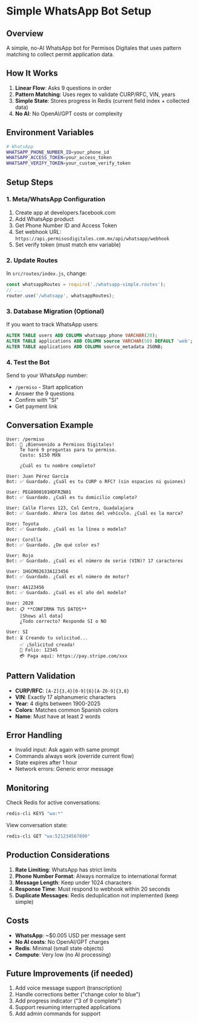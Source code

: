 # Simple WhatsApp Bot Setup

## Overview

A simple, no-AI WhatsApp bot for Permisos Digitales that uses pattern matching to collect permit application data.

## How It Works

1. **Linear Flow**: Asks 9 questions in order
2. **Pattern Matching**: Uses regex to validate CURP/RFC, VIN, years
3. **Simple State**: Stores progress in Redis (current field index + collected data)
4. **No AI**: No OpenAI/GPT costs or complexity

## Environment Variables

```bash
# WhatsApp
WHATSAPP_PHONE_NUMBER_ID=your_phone_id
WHATSAPP_ACCESS_TOKEN=your_access_token
WHATSAPP_VERIFY_TOKEN=your_custom_verify_token
```

## Setup Steps

### 1. Meta/WhatsApp Configuration

1. Create app at developers.facebook.com
2. Add WhatsApp product
3. Get Phone Number ID and Access Token
4. Set webhook URL: `https://api.permisosdigitales.com.mx/api/whatsapp/webhook`
5. Set verify token (must match env variable)

### 2. Update Routes

In `src/routes/index.js`, change:
```javascript
const whatsappRoutes = require('./whatsapp-simple.routes');
// ...
router.use('/whatsapp', whatsappRoutes);
```

### 3. Database Migration (Optional)

If you want to track WhatsApp users:
```sql
ALTER TABLE users ADD COLUMN whatsapp_phone VARCHAR(20);
ALTER TABLE applications ADD COLUMN source VARCHAR(50) DEFAULT 'web';
ALTER TABLE applications ADD COLUMN source_metadata JSONB;
```

### 4. Test the Bot

Send to your WhatsApp number:
- `/permiso` - Start application
- Answer the 9 questions
- Confirm with "SI"
- Get payment link

## Conversation Example

```
User: /permiso
Bot: 🚗 ¡Bienvenido a Permisos Digitales!
     Te haré 9 preguntas para tu permiso.
     Costo: $150 MXN
     
     ¿Cuál es tu nombre completo?

User: Juan Pérez García
Bot: ✅ Guardado. ¿Cuál es tu CURP o RFC? (sin espacios ni guiones)

User: PEGA900101HDFRZN01
Bot: ✅ Guardado. ¿Cuál es tu domicilio completo?

User: Calle Flores 123, Col Centro, Guadalajara
Bot: ✅ Guardado. Ahora los datos del vehículo. ¿Cuál es la marca?

User: Toyota
Bot: ✅ Guardado. ¿Cuál es la línea o modelo?

User: Corolla
Bot: ✅ Guardado. ¿De qué color es?

User: Rojo
Bot: ✅ Guardado. ¿Cuál es el número de serie (VIN)? 17 caracteres

User: 1HGCM82633A123456
Bot: ✅ Guardado. ¿Cuál es el número de motor?

User: 4A123456
Bot: ✅ Guardado. ¿Cuál es el año del modelo?

User: 2020
Bot: 📋 **CONFIRMA TUS DATOS**
     [Shows all data]
     ¿Todo correcto? Responde SI o NO

User: SI
Bot: ⏳ Creando tu solicitud...
     ✅ ¡Solicitud creada!
     📱 Folio: 12345
     💳 Paga aquí: https://pay.stripe.com/xxx
```

## Pattern Validation

- **CURP/RFC**: `[A-Z]{3,4}[0-9]{6}[A-Z0-9]{3,8}`
- **VIN**: Exactly 17 alphanumeric characters
- **Year**: 4 digits between 1900-2025
- **Colors**: Matches common Spanish colors
- **Name**: Must have at least 2 words

## Error Handling

- Invalid input: Ask again with same prompt
- Commands always work (override current flow)
- State expires after 1 hour
- Network errors: Generic error message

## Monitoring

Check Redis for active conversations:
```bash
redis-cli KEYS "wa:*"
```

View conversation state:
```bash
redis-cli GET "wa:521234567890"
```

## Production Considerations

1. **Rate Limiting**: WhatsApp has strict limits
2. **Phone Number Format**: Always normalize to international format
3. **Message Length**: Keep under 1024 characters
4. **Response Time**: Must respond to webhook within 20 seconds
5. **Duplicate Messages**: Redis deduplication not implemented (keep simple)

## Costs

- **WhatsApp**: ~$0.005 USD per message sent
- **No AI costs**: No OpenAI/GPT charges
- **Redis**: Minimal (small state objects)
- **Compute**: Very low (no AI processing)

## Future Improvements (if needed)

1. Add voice message support (transcription)
2. Handle corrections better ("change color to blue")
3. Add progress indicator ("3 of 9 complete")
4. Support resuming interrupted applications
5. Add admin commands for support